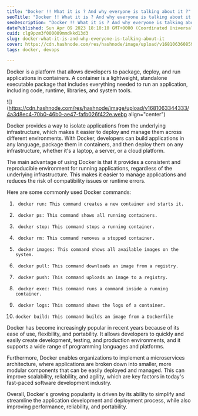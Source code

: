 ```yaml
---
title: "Docker !! What it is ? And why everyone is talking about it ?"
seoTitle: "Docker !! What it is ? And why everyone is talking about it ?"
seoDescription: "Docker !! What it is ? And why everyone is talking about it ?"
datePublished: Sun Apr 09 2023 18:10:10 GMT+0000 (Coordinated Universal Time)
cuid: clg9pzm3f000009mmdkkd13d3
slug: docker-what-it-is-and-why-everyone-is-talking-about-it
cover: https://cdn.hashnode.com/res/hashnode/image/upload/v1681063608592/32648044-eb39-4437-8bd2-7d93c8947e89.jpeg
tags: docker, devops

---
```


Docker is a platform that allows developers to package, deploy, and run applications in containers. A container is a lightweight, standalone executable package that includes everything needed to run an application, including code, runtime, libraries, and system tools.

![](https://cdn.hashnode.com/res/hashnode/image/upload/v1681063344333/4a3d8ec4-70b0-46b0-ae47-fafb026f422e.webp align="center")

Docker provides a way to isolate applications from the underlying infrastructure, which makes it easier to deploy and manage them across different environments. With Docker, developers can build applications in any language, package them in containers, and then deploy them on any infrastructure, whether it's a laptop, a server, or a cloud platform.

The main advantage of using Docker is that it provides a consistent and reproducible environment for running applications, regardless of the underlying infrastructure. This makes it easier to manage applications and reduces the risk of compatibility issues or runtime errors.

Here are some commonly used Docker commands:

1. ```plaintext
    docker run: This command creates a new container and starts it.
    ```
    
2. ```plaintext
    docker ps: This command shows all running containers.
    ```
    
3. ```plaintext
    docker stop: This command stops a running container.
    ```
    
4. ```plaintext
    docker rm: This command removes a stopped container.
    ```
    
5. ```plaintext
    docker images: This command shows all available images on the system.
    ```
    
6. ```plaintext
    docker pull: This command downloads an image from a registry.
    ```
    
7. ```plaintext
    docker push: This command uploads an image to a registry.
    ```
    
8. ```plaintext
    docker exec: This command runs a command inside a running container.
    ```
    
9. ```plaintext
    docker logs: This command shows the logs of a container.
    ```
    
10. ```plaintext
    docker build: This command builds an image from a Dockerfile
    ```
    

Docker has become increasingly popular in recent years because of its ease of use, flexibility, and portability. It allows developers to quickly and easily create development, testing, and production environments, and it supports a wide range of programming languages and platforms.

Furthermore, Docker enables organizations to implement a microservices architecture, where applications are broken down into smaller, more modular components that can be easily deployed and managed. This can improve scalability, reliability, and agility, which are key factors in today's fast-paced software development industry.

Overall, Docker's growing popularity is driven by its ability to simplify and streamline the application development and deployment process, while also improving performance, reliability, and portability.